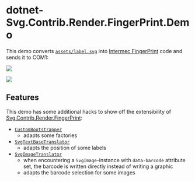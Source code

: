 # dotnet-Svg.Contrib.Render.FingerPrint.Demo

This demo converts [`assets/label.svg`](assets/label.svg) into [Intermec FingerPrint](http://www.adc-distribution.de/intermec_etikettendrucker/fingerprint_info.pdf) code and sends it to COM1:

![](assets/label.gif)

![](https://media.giphy.com/media/lA3qoZE4TKQhi/giphy.gif)

## Features

This demo has some additional hacks to show off the extensibility of [Svg.Contrib.Render.FingerPrint](../Svg.Contrib.Render.FingerPrint):

- [`CustomBootstrapper`](CustomBootstrapper.cs)
  - adapts some factories
- [`SvgTextBaseTranslator`](SvgTextBaseTranslator.cs)
  - adapts the position of some labels
- [`SvgImageTranslator`](SvgImageTranslator.cs)
  - when encountering a `SvgImage`-instance with `data-barcode` attribute set, the barcode is written directly instead of writing a graphic
  - adapts the barcode selection for some images
